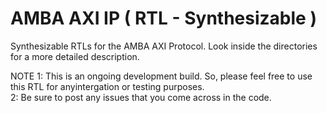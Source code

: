 # AMBA AXI IP ( RTL - Synthesizable )

Synthesizable RTLs for the AMBA AXI Protocol.
Look inside the directories for a more detailed description.

NOTE
1: This is an ongoing development build. So, please feel free to use this RTL for anyintergation or testing purposes.      
2: Be sure to post any issues that you come across in the code.
